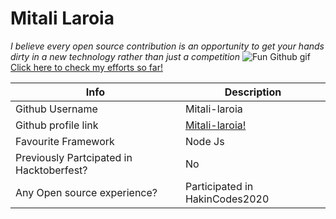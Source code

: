 # Mitali Laroia

*I believe every open source contribution is an opportunity to get your hands dirty in a new technology rather than just a competition*
![Fun Github gif](https://rapidapi.com/blog/wp-content/uploads/2017/01/octocat.gif)
[Click here to check my efforts so far!](https://github.com/Mitali-laroia)

Info | Description
------------ | -------------
Github Username | Mitali-laroia
Github profile link | [Mitali-laroia!](https://github.com/Mitali-laroia)
Favourite Framework | Node Js
Previously Partcipated in Hacktoberfest? | No
Any Open source experience? | Participated in HakinCodes2020


